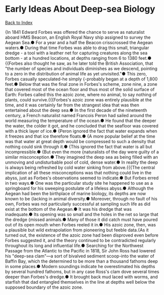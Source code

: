 # Early Ideas About Deep-sea Biology
[Back to Index](https://github.com/windows10010/tpoExtractor/blob/master/README.md)

{In 1841 Edward Forbes was offered the chance to serve as naturalist aboard HMS Beacon, an English Royal Navy ship assigned to survey the Aegean Sea.● For a year and a half the Beacon crisscrossed the Aegean waters.● During that time Forbes was able to drag this small, triangular dredge - a tool with a leather net for capturing creatures along the sea bottom - at a hundred locations, at depths ranging from 6 to 1380 feet.● {{Forbes also thought he saw, as he later told the British Association, that "the number of species and individuals diminishes as we descend, pointing to a zero in the distribution of animal life as yet unvisited."● This zero, Forbes casually speculated-he simply {-probably began at a depth of 1,800 feet.● Below that was the final zone in Forbes's scheme, zone nine, a zone that covered most of the ocean floor and thus most of the solid surface of Earth: Forbes called this the azoic zone, where no animal, to say nothing of plants, could survive.{{{Forbes's azoic zone was entirely plausible at the time, and it was certainly far from the strangest idea that was then entertained about the deep sea.● In the first decade of the nineteenth century, a French naturalist named Francois Peron had sailed around the world measuring the temperature of the ocean.● He found that the deeper the water, the colder it got, and he concluded that the seafloor was covered with a thick layer of ice.● {Peron ignored the fact that water expands when it freezes and that ice therefore floats.● {A more popular belief at the time was that water at great depth would be compressed to such a density that nothing could sink through it.● {This ignored the fact that water is all but incompressible.● {But even the more {naturalists of the day were guilty of a similar misconception.● They imagined the deep sea as being filled with an unmoving and undisturbable pool of cold, dense water.● In reality the deep is always being refreshed by cold water sinking from above.{{{The central implication of all these misconceptions was that nothing could live in the abyss, just as Forbes's observations seemed to indicate.● But Forbes erred in two ways.● One was the particular study site he happened to use as a springboard for his sweeping postulate of a lifeless abyss.● Although the Aegean had been the birthplace of marine biology, its depths are now known to be {lacking in animal diversity.● Moreover, through no fault of his own, Forbes was not particularly successful at sampling such life as did exist at the bottom of the Aegean.● It was his dredge that was inadequate.● Its opening was so small and the holes in the net so large that the dredge {missed animals.● Many of those it did catch must have poured out of its open mouth when Forbes reeled it in.● His azoic zone, then, was a plausible but wild extrapolation from pioneering but feeble data.{As it turned out, the existence of the azoic zone had been disproved even before Forbes suggested it, and the theory continued to be contradicted regularly throughout its long and influential life.● Searching for the Northwest Passage from the Atlantic to the Pacific in 1818, Sir John Ross had lowered his "deep-sea clam"—a sort of bivalved sediment scoop-into the water of Baffin Bay, which the determined to be more than a thousand fathoms deep in some places.● Modern soundings indicate he overestimated his depths by several hundred fathoms, but in any case Ross's clam dove several times deeper than Forbes's dredge.● It brought back mud laced with worms, and starfish that dad entangled themselves in the line at depths well below the supposed boundary of the azoic zone.